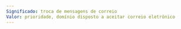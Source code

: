 ```yaml
---
Significado: troca de mensagens de correio
Valor: prioridade, domínio disposto a aceitar correio eletrônico
---
```

